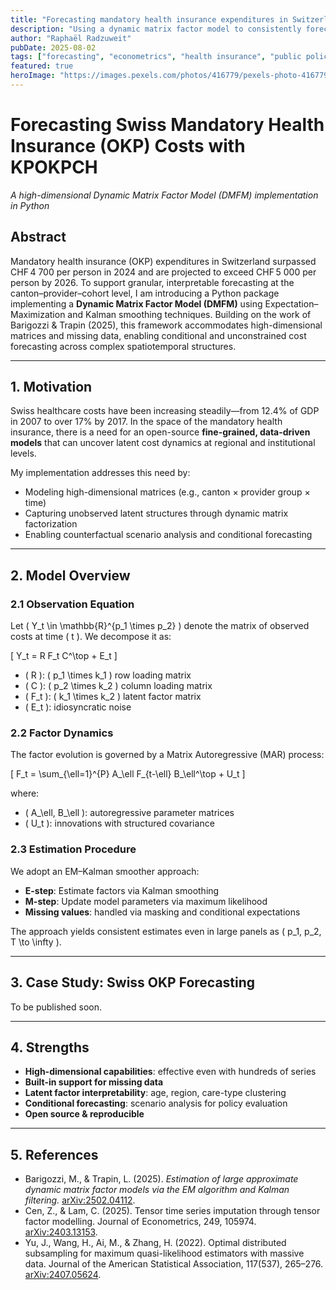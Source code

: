 ```yaml
---
title: "Forecasting mandatory health insurance expenditures in Switzerland"
description: "Using a dynamic matrix factor model to consistently forecast the mandatory health insurance expenditures in Switzerland."
author: "Raphaël Radzuweit"
pubDate: 2025-08-02
tags: ["forecasting", "econometrics", "health insurance", "public policy"]
featured: true
heroImage: "https://images.pexels.com/photos/416779/pexels-photo-416779.jpeg"
---
```


# Forecasting Swiss Mandatory Health Insurance (OKP) Costs with KPOKPCH

*A high-dimensional Dynamic Matrix Factor Model (DMFM) implementation in Python*

## Abstract

Mandatory health insurance (OKP) expenditures in Switzerland surpassed CHF 4 700 per person in 2024 and are projected to exceed CHF 5 000 per person by 2026. To support granular, interpretable forecasting at the canton–provider–cohort level, I am introducing a Python package implementing a **Dynamic Matrix Factor Model (DMFM)** using Expectation–Maximization and Kalman smoothing techniques. Building on the work of Barigozzi & Trapin (2025), this framework accommodates high-dimensional matrices and missing data, enabling conditional and unconstrained cost forecasting across complex spatiotemporal structures.

---

## 1. Motivation

Swiss healthcare costs have been increasing steadily—from 12.4% of GDP in 2007 to over 17% by 2017. In the space of the mandatory health insurance, there is a need for an open-source **fine-grained, data-driven models** that can uncover latent cost dynamics at regional and institutional levels.

My implementation addresses this need by:
- Modeling high-dimensional matrices (e.g., canton × provider group × time)
- Capturing unobserved latent structures through dynamic matrix factorization
- Enabling counterfactual scenario analysis and conditional forecasting

---

## 2. Model Overview

### 2.1 Observation Equation

Let \( Y_t \in \mathbb{R}^{p_1 \times p_2} \) denote the matrix of observed costs at time \( t \). We decompose it as:

\[
Y_t = R F_t C^\top + E_t
\]

- \( R \): \( p_1 \times k_1 \) row loading matrix  
- \( C \): \( p_2 \times k_2 \) column loading matrix  
- \( F_t \): \( k_1 \times k_2 \) latent factor matrix  
- \( E_t \): idiosyncratic noise

### 2.2 Factor Dynamics

The factor evolution is governed by a Matrix Autoregressive (MAR) process:

\[
F_t = \sum_{\ell=1}^{P} A_\ell F_{t-\ell} B_\ell^\top + U_t
\]

where:
- \( A_\ell, B_\ell \): autoregressive parameter matrices  
- \( U_t \): innovations with structured covariance

### 2.3 Estimation Procedure

We adopt an EM–Kalman smoother approach:
- **E-step**: Estimate factors via Kalman smoothing  
- **M-step**: Update model parameters via maximum likelihood  
- **Missing values**: handled via masking and conditional expectations

The approach yields consistent estimates even in large panels as \( p_1, p_2, T \to \infty \).

---

## 3. Case Study: Swiss OKP Forecasting
To be published soon.

---

## 4. Strengths

- **High-dimensional capabilities**: effective even with hundreds of series
- **Built-in support for missing data**
- **Latent factor interpretability**: age, region, care-type clustering
- **Conditional forecasting**: scenario analysis for policy evaluation
- **Open source & reproducible**

---

## 5. References

- Barigozzi, M., & Trapin, L. (2025). *Estimation of large approximate dynamic matrix factor models via the EM algorithm and Kalman filtering.* [arXiv:2502.04112](https://arxiv.org/abs/2502.04112).
- Cen, Z., & Lam, C. (2025). Tensor time series imputation through tensor factor modelling. Journal of Econometrics, 249, 105974. [arXiv:2403.13153](https://arxiv.org/abs/2403.13153).
- Yu, J., Wang, H., Ai, M., & Zhang, H. (2022). Optimal distributed subsampling for maximum quasi-likelihood estimators with massive data. Journal of the American Statistical Association, 117(537), 265–276. [arXiv:2407.05624](https://arxiv.org/abs/2407.05624).
